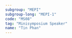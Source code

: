 ```yaml
---
subgroup: "MEPI"
subgroup-long: "MEPI-1"
code: "MS08"
tag: "Minisymposium Speaker"
name: "Tin Phan"
---
```

